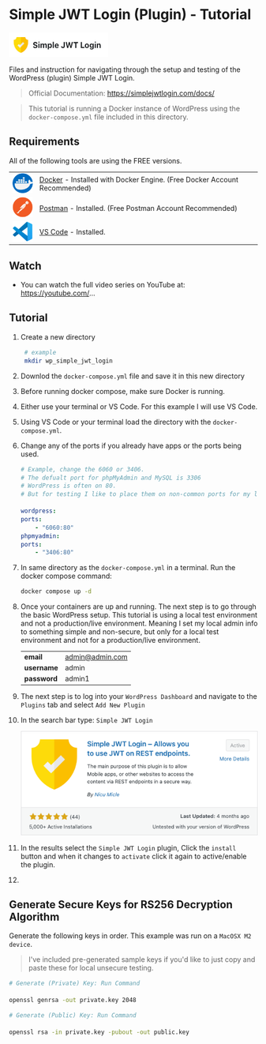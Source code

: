 # Simple JWT Login (Plugin) - Tutorial

<img src="../media/wp-plugin-simple-jwt-login-logo.png" />

Files and instruction for navigating through the setup and testing of the WordPress (plugin) Simple JWT Login.

> Official Documentation: https://simplejwtlogin.com/docs/

> This tutorial is running a Docker instance of WordPress using the `docker-compose.yml` file included in this directory.

## Requirements

All of the following tools are using the FREE versions.

|                                                             |                                                                                                     |
| ----------------------------------------------------------- | --------------------------------------------------------------------------------------------------- |
| <img src="../media/icon-docker.png" style="width: 50px" />  | [Docker](https://www.docker.com/) - Installed with Docker Engine. (Free Docker Account Recommended) |
| <img src="../media/icon-postman.png" style="width: 50px" /> | [Postman](https://www.postman.com/) - Installed. (Free Postman Account Recommended)                 |
| <img src="../media/icon-vscode.png" style="width: 50px" />  | [VS Code](https://code.visualstudio.com/) - Installed.                                              |

## Watch

- You can watch the full video series on YouTube at: https://youtube.com/...

## Tutorial

1. Create a new directory

   ```sh
    # example
    mkdir wp_simple_jwt_login
   ```

2. Downlod the `docker-compose.yml` file and save it in this new directory

3. Before running docker compose, make sure Docker is running.

4. Either use your terminal or VS Code. For this example I will use VS Code.

5. Using VS Code or your terminal load the directory with the `docker-compose.yml`.

6. Change any of the ports if you already have apps or the ports being used.

   ```yml
   # Example, change the 6060 or 3406.
   # The defualt port for phpMyAdmin and MySQL is 3306
   # WordPress is often on 80.
   # But for testing I like to place them on non-common ports for my local system.

   wordpress:
   ports:
       - "6060:80"
   phpmyadmin:
   ports:
       - "3406:80"
   ```

7. In same directory as the `docker-compose.yml` in a terminal. Run the docker compose command:

   ```sh
   docker compose up -d
   ```

8. Once your containers are up and running. The next step is to go through the basic WordPress setup. This tutorial is using a local test environment and not a production/live environment. Meaning I set my local admin info to something simple and non-secure, but only for a local test environment and not for a production/live environment.

   |              |                 |
   | ------------ | --------------- |
   | **email**    | admin@admin.com |
   | **username** | admin           |
   | **password** | admin1          |

9. The next step is to log into your `WordPress Dashboard` and navigate to the `Plugins` tab and select `Add New Plugin`

10. In the search bar type: `Simple JWT Login`

    <img src="../media/wp-plugin-simple-jwt-login-banner.png" />

11. In the results select the `Simple JWT Login` plugin, Click the `install` button and when it changes to `activate` click it again to active/enable the plugin.

12.

## Generate Secure Keys for RS256 Decryption Algorithm

Generate the following keys in order. This example was run on a `MacOSX M2 device`.

> I've included pre-generated sample keys if you'd like to just copy and paste these for local unsecure testing.

```sh
# Generate (Private) Key: Run Command

openssl genrsa -out private.key 2048
```

```sh
# Generate (Public) Key: Run Command

openssl rsa -in private.key -pubout -out public.key
```
